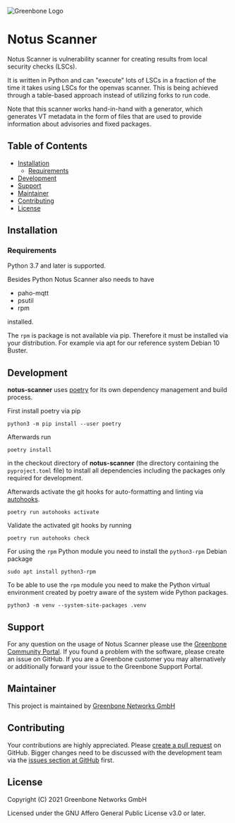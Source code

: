 ![Greenbone Logo](https://www.greenbone.net/wp-content/uploads/gb_logo_resilience_horizontal.png)

# Notus Scanner <!-- omit in toc -->

Notus Scanner is vulnerability scanner for creating results from local security
checks (LSCs).

It is written in Python and can "execute" lots of LSCs in a fraction of the time
it takes using LSCs for the openvas scanner. This is being achieved through a
table-based approach instead of utilizing forks to run code.

Note that this scanner works hand-in-hand with a generator, which generates VT
metadata in the form of files that are used to provide information about
advisories and fixed packages.

## Table of Contents <!-- omit in toc -->

- [Installation](#installation)
  - [Requirements](#requirements)
- [Development](#development)
- [​Support](#support)
- [Maintainer](#maintainer)
- [Contributing](#contributing)
- [License](#license)

## Installation

### Requirements

Python 3.7 and later is supported.

Besides Python Notus Scanner also needs to have

- paho-mqtt
- psutil
- rpm

installed.

The `rpm` is package is not available via pip. Therefore it must be installed via
your distribution. For example via apt for our reference system Debian 10
Buster.

## Development

**notus-scanner** uses [poetry] for its own dependency management and build
process.

First install poetry via pip

    python3 -m pip install --user poetry

Afterwards run

    poetry install

in the checkout directory of **notus-scanner** (the directory containing the
`pyproject.toml` file) to install all dependencies including the packages only
required for development.

Afterwards activate the git hooks for auto-formatting and linting via
[autohooks].

    poetry run autohooks activate

Validate the activated git hooks by running

    poetry run autohooks check

For using the `rpm` Python module you need to install the `python3-rpm` Debian
package

    sudo apt install python3-rpm

To be able to use the `rpm` module you need to make the Python virtual
environment created by poetry aware of the system wide Python packages.

    python3 -m venv --system-site-packages .venv

## Support

For any question on the usage of Notus Scanner please use the
[Greenbone Community Portal]. If you found a problem with the software, please
create an issue on GitHub. If you are a Greenbone customer you may alternatively
or additionally forward your issue to the Greenbone Support Portal.

## Maintainer

This project is maintained by [Greenbone Networks GmbH][Greenbone Networks]

## Contributing

Your contributions are highly appreciated. Please
[create a pull request](https://github.com/greenbone/notus-scanner/pulls)
on GitHub. Bigger changes need to be discussed with the development team via the
[issues section at GitHub](https://github.com/greenbone/notus-scanner/issues)
first.

## License

Copyright (C) 2021 Greenbone Networks GmbH

Licensed under the GNU Affero General Public License v3.0 or later.

[Greenbone Networks]: https://www.greenbone.net/
[poetry]: https://python-poetry.org/
[pip]: https://pip.pypa.io/
[autohooks]: https://github.com/greenbone/autohooks
[Greenbone Community Portal]: https://community.greenbone.net/
